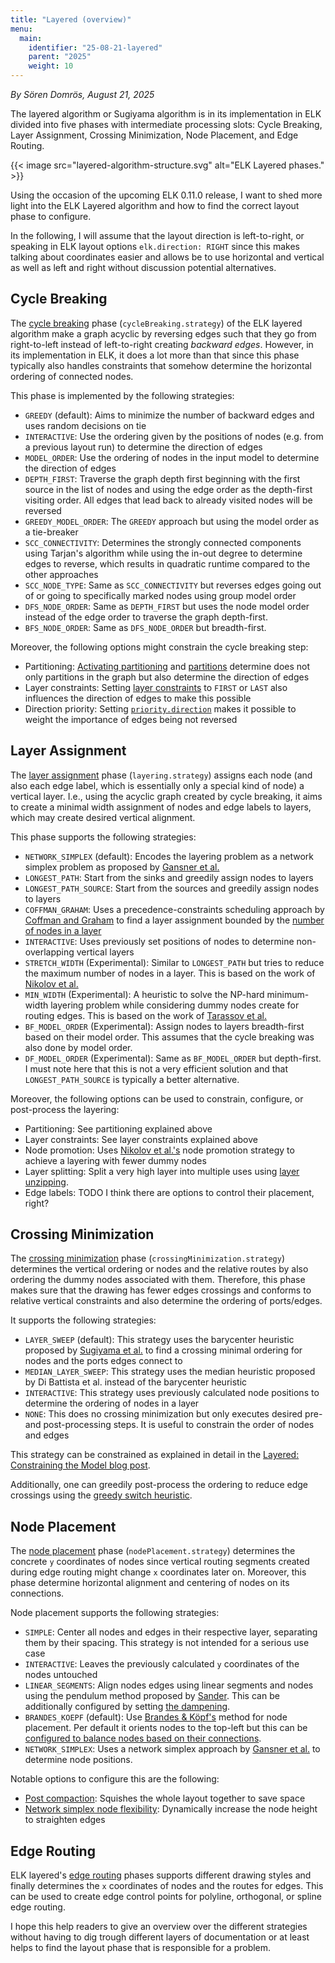 ```yaml
---
title: "Layered (overview)"
menu:
  main:
    identifier: "25-08-21-layered"
    parent: "2025"
    weight: 10
---
```


_By Sören Domrös, August 21, 2025_

The layered algorithm or Sugiyama algorithm is in its implementation in ELK divided into five phases with intermediate processing slots: Cycle Breaking, Layer Assignment, Crossing Minimization, Node Placement, and Edge Routing.

{{< image src="layered-algorithm-structure.svg" alt="ELK Layered phases." >}}

Using the occasion of the upcoming ELK 0.11.0 release, I want to shed more light into the ELK Layered algorithm and how to find the correct layout phase to configure.

In the following, I will assume that the layout direction is left-to-right, or speaking in ELK layout options `elk.direction: RIGHT` since this makes talking about coordinates easier and allows be to use horizontal and vertical as well as left and right without discussion potential alternatives.

## Cycle Breaking

The [cycle breaking](https://eclipse.dev/elk/reference/options/org-eclipse-elk-layered-cycleBreaking-strategy.html) phase (`cycleBreaking.strategy`) of the ELK layered algorithm make a graph acyclic by reversing edges such that they go from right-to-left instead of left-to-right creating *backward edges*. However, in its implementation in ELK, it does a lot more than that since this phase typically also handles constraints that somehow determine the horizontal ordering of connected nodes.

This phase is implemented by the following strategies:

- `GREEDY` (default): Aims to minimize the number of backward edges and uses random decisions on tie
- `INTERACTIVE`: Use the ordering given by the positions of nodes (e.g. from a previous layout run) to determine the direction of edges
- `MODEL_ORDER`: Use the ordering of nodes in the input model to determine the direction of edges
- `DEPTH_FIRST`: Traverse the graph depth first beginning with the first  source in the list of nodes and using the edge order as the depth-first visiting order. All edges that lead back to already visited nodes will be reversed
- `GREEDY_MODEL_ORDER`: The `GREEDY` approach but using the model order as a tie-breaker
- `SCC_CONNECTIVITY`: Determines the strongly connected components using Tarjan's algorithm while using the in-out degree to determine edges to reverse, which results in quadratic runtime compared to the other approaches
- `SCC_NODE_TYPE`: Same as `SCC_CONNECTIVITY` but reverses edges going out of or going to specifically marked nodes using group model order
- `DFS_NODE_ORDER`: Same as `DEPTH_FIRST` but uses the node model order instead of the edge order to traverse the graph depth-first.
- `BFS_NODE_ORDER`: Same as `DFS_NODE_ORDER` but breadth-first.

Moreover, the following options might constrain the cycle breaking step:

- Partitioning: [Activating partitioning](https://eclipse.dev/elk/reference/options/org-eclipse-elk-partitioning-activate.html) and [partitions](https://eclipse.dev/elk/reference/options/org-eclipse-elk-partitioning-partition.html) determine does not only partitions in the graph but also determine the direction of edges
- Layer constraints: Setting [layer constraints](https://eclipse.dev/elk/reference/options/org-eclipse-elk-layered-layering-layerConstraint.html) to `FIRST` or `LAST` also influences the direction of edges to make this possible
- Direction priority: Setting [`priority.direction`](https://eclipse.dev/elk/reference/options/org-eclipse-elk-layered-priority-direction.html) makes it possible to weight the importance of edges being not reversed

## Layer Assignment

The [layer assignment](https://eclipse.dev/elk/reference/options/org-eclipse-elk-layered-layering-strategy.html) phase (`layering.strategy`) assigns each node (and also each edge label, which is essentially only a special kind of node) a vertical layer. I.e., using the acyclic graph created by cycle breaking, it aims to create a minimal width assignment of nodes and edge labels to layers, which may create desired vertical alignment.

This phase supports the following strategies:

- `NETWORK_SIMPLEX` (default): Encodes the layering problem as a network simplex problem as proposed by [Gansner et al.](https://doi.org/10.1109/32.221135)
- `LONGEST_PATH`: Start from the sinks and greedily assign nodes to layers
- `LONGEST_PATH_SOURCE`: Start from the sources and greedily assign nodes to layers
- `COFFMAN_GRAHAM`: Uses a precedence-constraints scheduling approach by [Coffman and Graham](https://doi.org/10.1007/BF00288685) to find a layer assignment bounded by the [number of nodes in a layer](https://eclipse.dev/elk/reference/options/org-eclipse-elk-layered-layering-coffmanGraham-layerBound.html)
- `INTERACTIVE`: Uses previously set positions of nodes to determine non-overlapping vertical layers
- `STRETCH_WIDTH`  (Experimental): Similar to `LONGEST_PATH` but tries to reduce the maximum number of nodes in a layer. This is based on the work of [Nikolov et al.](https://doi.org/10.1145/1064546.1180618)
- `MIN_WIDTH` (Experimental): A heuristic to solve the NP-hard minimum-width layering problem while considering dummy nodes create for routing edges. This is based on the work of [Tarassov et al.](https://doi.org/10.1007/978-3-540-24838-5_42)
- `BF_MODEL_ORDER` (Experimental): Assign nodes to layers breadth-first based on their model order. This assumes that the cycle breaking was also done by model order.
- `DF_MODEL_ORDER` (Experimental): Same as `BF_MODEL_ORDER` but depth-first. I must note here that this is not a very efficient solution and that `LONGEST_PATH_SOURCE` is typically a better alternative. 

Moreover, the following options can be used to constrain, configure, or post-process the layering:

- Partitioning: See partitioning explained above
- Layer constraints: See layer constraints explained above
- Node promotion: Uses [Nikolov et al.'s](http://doi.acm.org/10.1145/1064546.1180618) node promotion strategy to achieve a layering with fewer dummy nodes
- Layer splitting: Split a very high layer into multiple uses using [layer unzipping](https://eclipse.dev/elk/reference/options/org-eclipse-elk-layered-layerUnzipping-strategy.html).
- Edge labels: TODO I think there are options to control their placement, right?

## Crossing Minimization

The [crossing minimization](https://eclipse.dev/elk/reference/options/org-eclipse-elk-layered-crossingMinimization-strategy.html) phase (`crossingMinimization.strategy`) determines the vertical ordering or nodes and the relative routes by also ordering the dummy nodes associated with them. Therefore, this phase makes sure that the drawing has fewer edges crossings and conforms to relative vertical constraints and also determine the ordering of ports/edges.

It supports the following strategies:

- `LAYER_SWEEP` (default): This strategy uses the barycenter heuristic proposed by [Sugiyama et al.](https://doi.org/10.1109/TSMC.1981.4308636) to find a crossing minimal ordering for nodes and the ports edges connect to
- `MEDIAN_LAYER_SWEEP`: This strategy uses the median heuristic proposed by Di Battista et al. instead of the barycenter heuristic
- `INTERACTIVE`: This strategy uses previously calculated node positions to determine the ordering of nodes in a layer
- `NONE`: This does no crossing minimization but only executes desired pre- and post-processing steps. It is useful to constrain the order of nodes and edges

This strategy can be constrained as explained in detail in the [Layered: Constraining the Model blog post](https://eclipse.dev/elk/blog/posts/2023/23-01-09-constraining-the-model.html).

Additionally, one can greedily post-process the ordering to reduce edge crossings using the [greedy switch heuristic](https://eclipse.dev/elk/reference/options/org-eclipse-elk-layered-crossingMinimization-greedySwitch-type.html).

## Node Placement

The [node placement](https://eclipse.dev/elk/reference/options/org-eclipse-elk-layered-nodePlacement-strategy.html) phase (`nodePlacement.strategy`) determines the concrete `y` coordinates of nodes since vertical routing segments created during edge routing might change `x` coordinates later on. Moreover, this phase determine horizontal alignment and centering of nodes on its connections.

Node placement supports the following strategies:

- `SIMPLE`: Center all nodes and edges in their respective layer, separating them by their spacing. This strategy is not intended for a serious use case
- `INTERACTIVE`: Leaves the previously calculated `y` coordinates of the nodes untouched
- `LINEAR_SEGMENTS`: Align nodes edges using linear segments and nodes using the pendulum method proposed by [Sander](https://doi.org/10.1007/BFb0021828). This can be additionally configured by setting [the dampening](https://eclipse.dev/elk/reference/options/org-eclipse-elk-layered-nodePlacement-linearSegments-deflectionDampening.html).
- `BRANDES_KOEPF` (default): Use [Brandes & Köpf's](https://doi.org/10.1007/3-540-45848-4_3) method for node placement. Per default it orients nodes to the top-left but this can be [configured to balance nodes based on their connections](https://eclipse.dev/elk/reference/options/org-eclipse-elk-layered-nodePlacement-bk-fixedAlignment.html).
- `NETWORK_SIMPLEX`: Uses a network simplex approach by [Gansner et al.](https://doi.org/10.1109/32.221135) to determine node positions.

Notable options to configure this are the following:

- [Post compaction](https://eclipse.dev/elk/reference/options/org-eclipse-elk-layered-compaction-postCompaction-strategy.html): Squishes the whole layout together to save space
- [Network simplex node flexibility](https://eclipse.dev/elk/reference/options/org-eclipse-elk-layered-nodePlacement-networkSimplex-nodeFlexibility.html): Dynamically increase the node height to straighten edges

## Edge Routing

ELK layered's [edge routing](https://eclipse.dev/elk/reference/options/org-eclipse-elk-edgeRouting.html) phases supports different drawing styles and finally determines the `x` coordinates of nodes and the routes for edges. This can be used to create edge control points for polyline, orthogonal, or spline edge routing.

I hope this help readers to give an overview over the different strategies without having to dig trough different layers of documentation or at least helps to find the layout phase that is responsible for a problem.

